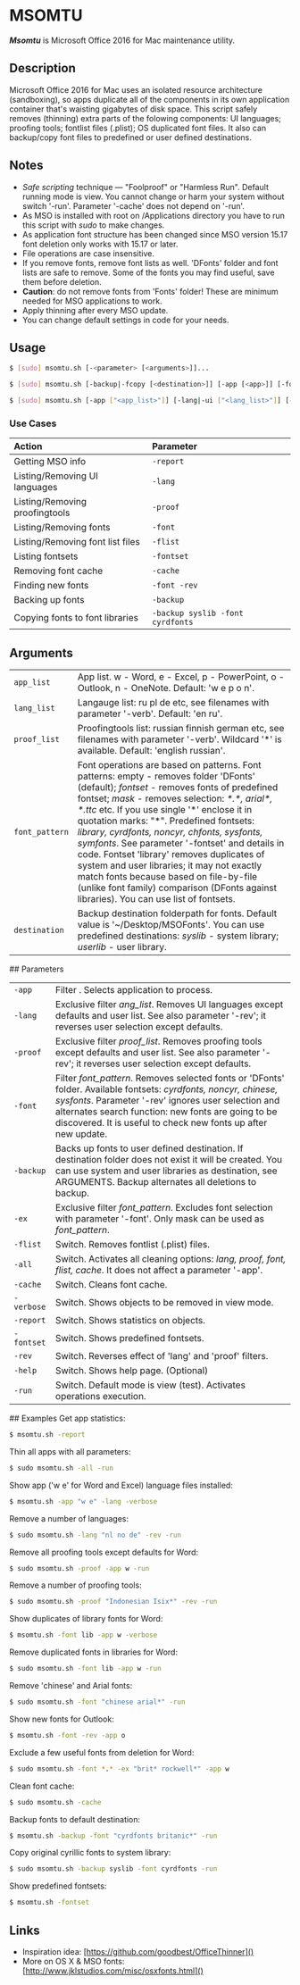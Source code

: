 # MSOMTU  
***Msomtu*** is Microsoft Office 2016 for Mac maintenance utility.

## Description
Microsoft Office 2016 for Mac uses an isolated resource architecture (sandboxing), so apps duplicate all of the components in its own application container that's waisting gigabytes of disk space. This script safely removes (thinning) extra parts of the folowing components: UI languages; proofing tools; fontlist files (.plist); OS duplicated font files. It also can backup/copy font files to predefined or user defined destinations.

## Notes
* *Safe scripting* technique — "Foolproof" or "Harmless Run". Default running mode is view. You cannot change or harm your system without switch '-run'. Parameter '-cache' does not depend on '-run'.
* As MSO is installed with root on /Applications directory you have to run this script with *sudo* to make changes.
* As application font structure has been changed since MSO version 15.17 font deletion only works with 15.17 or later.
* File operations are case insensitive.
* If you remove fonts, remove font lists as well. 'DFonts' folder and font lists are safe to remove. Some of the fonts you may find useful, save them before deletion.
* **Caution**: do not remove fonts from 'Fonts' folder! These are minimum needed for MSO applications to work.
* Apply thinning after every MSO update.
* You can change default settings in code for your needs.

## Usage

~~~sh
$ [sudo] msomtu.sh [-<parameter> [<arguments>]]...

$ [sudo] msomtu.sh [-backup|-fcopy [<destination>]] [-app [<app>]] [-font [<font_pattern>]] [-ex|-x <font_pattern>] [-run]

$ [sudo] msomtu.sh [-app ["<app_list>"]] [-lang|-ui ["<lang_list>"]] [-proof|-p ["<proof_list>"]] [-font [<font_pattern>]] [-flist|-fl] [-ex|-x <font_pattern>] [-cache] [-report|-rep] [-verbose|-verb] [-fontset|-fs] [-all|-full] [-rev] [-help|-h|-?] [-run]
~~~

### Use Cases
<table>
<thead style="text-align:left;"><tr>
<th>Action</th> <th>Parameter</th>
</tr></thead>
<tr>
<td>Getting MSO info</td><td><code>-report</code></td>
<tr>
<td>Listing/Removing UI languages</td><td><code>-lang</code></td>
<tr>
<td>Listing/Removing proofingtools</td><td><code>-proof</code></td>
</tr>
<tr>
<td>Listing/Removing fonts</td><td><code>-font</code></td>
</tr>
<tr>
<td>Listing/Removing font list files</td><td><code>-flist</code></td>
</tr>
<tr>
<td>Listing fontsets</td><td><code>-fontset</code></td>
</tr>
<tr>
<td>Removing font cache</td><td><code>-cache</code></td>
</tr>
<tr>
<td>Finding new fonts</td><td><code>-font -rev</code></td>
</tr>
<tr>
<td>Backing up fonts</td><td><code>-backup</code></td>
</tr>
<tr>
<td>Copying fonts to font libraries</td><td><code>-backup syslib -font cyrdfonts</code></td>
</tr>
</table>

## Arguments
<table>
<tr><td><code>app_list</code></td><td>App list. w - Word, e - Excel, p - PowerPoint, o - Outlook, n - OneNote. Default: 'w e p o n'.</td></tr>
<tr><td><code>lang_list</code></td><td>Langauge list: ru pl de etc, see filenames with parameter '-verb'. Default: 'en ru'.</td></tr>
<tr><td><code>proof_list</code></td><td>Proofingtools list: russian finnish german etc, see filenames with parameter '-verb'. Wildcard '*' is available. Default: 'english russian'.</td></tr>
<tr><td><code>font_pattern</code></td><td>Font operations are based on patterns. Font patterns: empty - removes folder 'DFonts' (default); <i>fontset</i> - removes fonts of predefined fontset; <i>mask</i> - removes selection: <i>*.*, arial*, *.ttc</i> etc. If you use single '*' enclose it in quotation marks: "*". Predefined fontsets: <i>library, cyrdfonts, noncyr, chfonts, sysfonts, symfonts</i>. See parameter '-fontset' and details in code. Fontset 'library' removes duplicates of system and user libraries; it may not exactly match fonts because based on file-by-file (unlike font family) comparison (DFonts against libraries). You can use list of fontsets.</td></tr>
<tr><td><code>destination</code></td><td>Backup destination folderpath for fonts. Default value is '~/Desktop/MSOFonts'. You can use predefined destinations: <i>syslib</i> - system library; <i>userlib</i> - user library.</td></tr>
</table>
## Parameters
<table>
<tr><td><code>-app</code></td> <td>Filter <app_list>. Selects application to process.</td></tr>
<tr><td><code>-lang</code></td> <td>Exclusive filter <i>ang_list</i>. Removes UI languages except defaults and user list. See also parameter '-rev'; it reverses user selection except defaults.</td></tr>
<tr><td><code>-proof</code></td> <td>Exclusive filter <i>proof_list</i>. Removes proofing tools except defaults and user list. See also parameter '-rev'; it reverses user selection except defaults.</td></tr>
<tr><td><code>-font</code></td> <td>Filter <i>font_pattern</i>. Removes selected fonts or 'DFonts' folder. Available fontsets: <i>cyrdfonts, noncyr, chinese, sysfonts</i>. Parameter '-rev' ignores user selection and alternates search function: new fonts are going to be discovered. It is useful to check new fonts up after new update.</td></tr>
<tr><td><code>-backup</code></td> <td>Backs up fonts to user defined destination. If destination folder does not exist it will be created. You can use system and user libraries as destination, see ARGUMENTS. Backup alternates all deletions to backup.</td></tr>
<tr><td><code>-ex</code></td> <td>Exclusive filter <i>font_pattern</i>. Excludes font selection with parameter '-font'. Only mask can be used as <i>font_pattern</i>.</td></tr>
<tr><td><code>-flist</code></td> <td>Switch. Removes fontlist (.plist) files.</td></tr>
<tr><td><code>-all</code></td> <td>Switch. Activates all cleaning options: <i>lang, proof, font, flist, cache</i>. It does not affect a parameter '-app'.</td></tr>
<tr><td><code>-cache</code></td> <td>Switch. Cleans font cache.</td></tr>
<tr><td nowrap><code>-verbose</code></td> <td>Switch. Shows objects to be removed in view mode.</td></tr>
<tr><td><code>-report</code></td> <td>Switch. Shows statistics on objects.</td></tr>
<tr><td nowrap><code>-fontset</code></td> <td>Switch. Shows predefined fontsets.</td></tr>
<tr><td><code>-rev</code></td> <td>Switch. Reverses effect of 'lang' and 'proof' filters.</td></tr>
<tr><td><code>-help</code></td> <td>Switch. Shows help page. (Optional)</td></tr>
<tr><td><code>-run</code></td> <td>Switch. Default mode is view (test). Activates operations execution.</td></tr>
</table>
## Examples
Get app statistics:

~~~sh
$ msomtu.sh -report
~~~

Thin all apps with all parameters:

~~~sh
$ sudo msomtu.sh -all -run
~~~

Show app ('w e' for Word and Excel) language files installed:

~~~sh
$ msomtu.sh -app "w e" -lang -verbose
~~~

Remove a number of languages:

~~~sh
$ sudo msomtu.sh -lang "nl no de" -rev -run 
~~~

Remove all proofing tools except defaults for Word:

~~~sh
$ sudo msomtu.sh -proof -app w -run 
~~~

Remove a number of proofing tools:

~~~sh
$ sudo msomtu.sh -proof "Indonesian Isix*" -rev -run 
~~~

Show duplicates of library fonts for Word:

~~~sh
$ msomtu.sh -font lib -app w -verbose 
~~~

Remove duplicated fonts in libraries for Word:

~~~sh
$ sudo msomtu.sh -font lib -app w -run 
~~~

Remove 'chinese' and Arial fonts:

~~~sh
$ sudo msomtu.sh -font "chinese arial*" -run 
~~~

Show new fonts for Outlook:

~~~sh
$ msomtu.sh -font -rev -app o 
~~~

Exclude a few useful fonts from deletion for Word:

~~~sh
$ sudo msomtu.sh -font *.* -ex "brit* rockwell*" -app w 
~~~

Clean font cache:

~~~sh
$ sudo msomtu.sh -cache
~~~

Backup fonts to default destination:

~~~sh
$ msomtu.sh -backup -font "cyrdfonts britanic*" -run
~~~

Copy original cyrillic fonts to system library:

~~~sh
$ sudo msomtu.sh -backup syslib -font cyrdfonts -run 
~~~

Show predefined fontsets:

~~~sh
$ msomtu.sh -fontset
~~~

## Links
* Inspiration idea: [https://github.com/goodbest/OfficeThinner]()
* More on OS X & MSO fonts: [http://www.jklstudios.com/misc/osxfonts.html]()

